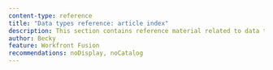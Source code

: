 ```yaml
---
content-type: reference
title: "Data types reference: article index"
description: This section contains reference material related to data types in Adobe Workfront Fusion.
author: Becky
feature: Workfront Fusion
recommendations: noDisplay, noCatalog
--- 
```

